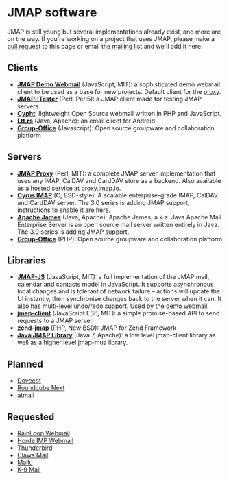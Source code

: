 # JMAP software

JMAP is still young but several implementations already exist, and more are on the way. If you're working on a project that uses JMAP, please make a [pull request](https://help.github.com/articles/about-pull-requests/) to this page or email the [mailing list](https://groups.google.com/forum/#!forum/jmap-discuss) and we'll add it here.


## Clients

* **[JMAP Demo Webmail](https://github.com/jmapio/jmap-demo-webmail)** (JavaScript, MIT): a sophisticated demo webmail client to be used as a base for new projects. Default client for the [proxy](https://proxy.jmap.io).
* **[JMAP::Tester](https://metacpan.org/pod/JMAP::Tester)** (Perl, Perl5): a JMAP client made for testing JMAP servers.
* **[Cypht](https://github.com/jasonmunro/cypht/issues/180)**: lightweight Open Source webmail written in PHP and JavaScript.
* **[Ltt.rs](https://github.com/iNPUTmice/lttrs-android)** (Java, Apache): an email client for Android
* **[Group-Office](https://github.com/Intermesh/groupoffice)** (Javascript): Open source groupware and collaboration platform

## Servers

* **[JMAP Proxy](https://github.com/jmapio/jmap-perl)** (Perl, MIT): a complete JMAP server implementation that uses any IMAP, CalDAV and CardDAV store as a backend. Also available as a hosted service at [proxy.jmap.io](https://proxy.jmap.io).
* **[Cyrus IMAP](https://cyrusimap.org/imap/download/release-notes/3.0/x/3.0.3.html)** (C, BSD-style): A scalable enterprise-grade IMAP, CalDAV and CardDAV server. The 3.0 series is adding JMAP support, instructions to enable it are [here](https://www.cyrusimap.org/dev/imap/developer/jmap.html).
* **[Apache James](http://james.apache.org/)** (Java, Apache): Apache James, a.k.a. Java Apache Mail Enterprise Server is an open source mail server written entirely in Java. The 3.0 series is adding JMAP support.
* **[Group-Office](https://github.com/Intermesh/groupoffice)** (PHP): Open source groupware and collaboration platform

## Libraries

* **[JMAP-JS](https://github.com/jmapio/jmap-js)** (JavaScript, MIT): a full implementation of the JMAP mail, calendar and contacts model in JavaScript. It supports asynchronous local changes and is tolerant of network failure – actions will update the UI instantly, then synchronise changes back to the server when it can. It also has multi-level undo/redo support. Used by the [demo webmail](https://github.com/jmapio/jmap-demo-webmail).
* **[jmap-client](https://github.com/linagora/jmap-client)** (JavaScript ES6, MIT): a simple promise-based API to send requests to a JMAP server.
* **[zend-jmap](https://github.com/WikiSuite/zend-jmap)** (PHP, New BSD): JMAP for Zend Framework
* **[Java JMAP Library](https://github.com/iNPUTmice/jmap)** (Java 7, Apache): a low level jmap-client library as well as a higher level jmap-mua library.


## Planned

* [Dovecot](https://dovecot.org/pipermail/dovecot/2019-May/115972.html)
* [Roundcube Next](https://github.com/search?q=org%3Aroundcube-next+jmap&type=Code)
* [atmail](https://www.atmail.com/blog/how-does-jmap-make-email-better/)


## Requested

* [RainLoop Webmail](https://github.com/RainLoop/rainloop-webmail/issues/1378)
* [Horde IMP Webmail](https://bugs.horde.org/ticket/14683)
* [Thunderbird](https://bugzilla.mozilla.org/show_bug.cgi?id=1322991)
* [Claws Mail](https://www.thewildbeast.co.uk/claws-mail/bugzilla/show_bug.cgi?id=4057)
* [Mailu](https://github.com/Mailu/Mailu/issues/471)
* [K-9 Mail](https://github.com/k9mail/k-9/issues/3272)
